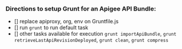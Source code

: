 ### Directions to setup Grunt for an Apigee API Bundle:

- [] replace apiproxy, org, env on Gruntfile.js
- [] run ```grunt``` to run default task
- [] other tasks available for execution ```grunt importApiBundle```, ```grunt retrieveLastApiRevisionDeployed```, ```grunt clean```, ```grunt compress```
